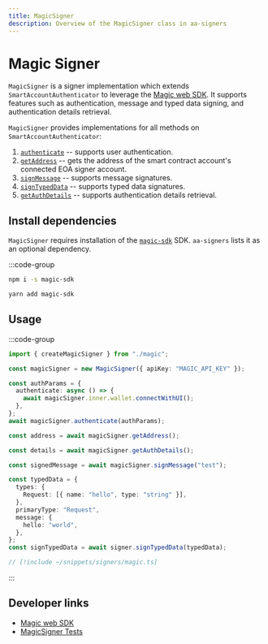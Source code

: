 ```yaml
---
title: MagicSigner
description: Overview of the MagicSigner class in aa-signers
---
```


# Magic Signer

`MagicSigner` is a signer implementation which extends `SmartAccountAuthenticator` to leverage the [Magic web SDK](https://magic.link/docs/api/client-side-sdks/web). It supports features such as authentication, message and typed data signing, and authentication details retrieval.

`MagicSigner` provides implementations for all methods on `SmartAccountAuthenticator`:

1.  [`authenticate`](/packages/aa-signers/magic/authenticate) -- supports user authentication.
2.  [`getAddress`](/packages/aa-signers/magic/getAddress) -- gets the address of the smart contract account's connected EOA signer account.
3.  [`signMessage`](/packages/aa-signers/magic/signMessage) -- supports message signatures.
4.  [`signTypedData`](/packages/aa-signers/magic/signTypedData) -- supports typed data signatures.
5.  [`getAuthDetails`](/packages/aa-signers/magic/getAuthDetails) -- supports authentication details retrieval.

## Install dependencies

`MagicSigner` requires installation of the [`magic-sdk`](https://github.com/magiclabs/magic-js) SDK. `aa-signers` lists it as an optional dependency.

:::code-group

```bash [npm]
npm i -s magic-sdk
```

```bash [yarn]
yarn add magic-sdk
```

## Usage

:::code-group

```ts [example.ts]
import { createMagicSigner } from "./magic";

const magicSigner = new MagicSigner({ apiKey: "MAGIC_API_KEY" });

const authParams = {
  authenticate: async () => {
    await magicSigner.inner.wallet.connectWithUI();
  },
};
await magicSigner.authenticate(authParams);

const address = await magicSigner.getAddress();

const details = await magicSigner.getAuthDetails();

const signedMessage = await magicSigner.signMessage("test");

const typedData = {
  types: {
    Request: [{ name: "hello", type: "string" }],
  },
  primaryType: "Request",
  message: {
    hello: "world",
  },
};
const signTypedData = await signer.signTypedData(typedData);
```

```ts [magic.ts]
// [!include ~/snippets/signers/magic.ts]
```

:::

## Developer links

- [Magic web SDK](https://magic.link/docs/api/client-side-sdks/web)
- [MagicSigner Tests](https://github.com/alchemyplatform/aa-sdk/blob/main/packages/signers/src/magic/__tests__/signer.test.ts)

